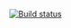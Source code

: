 [![Build status](https://ci.appveyor.com/api/projects/status/chatau3l714c3raw?svg=true)](https://ci.appveyor.com/project/r616on/roox-training)
